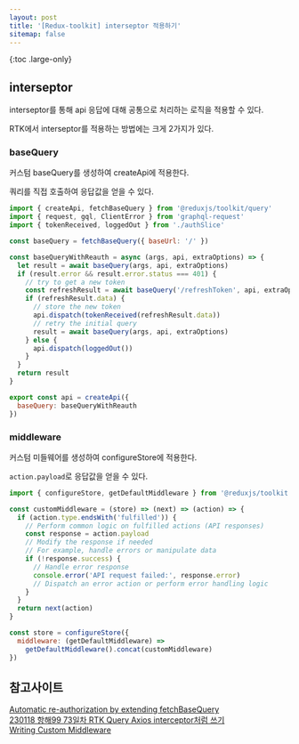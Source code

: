 ```yaml
---
layout: post
title: '[Redux-toolkit] interseptor 적용하기'
sitemap: false
---
```


{:toc .large-only}

## interseptor

interseptor를 통해 api 응답에 대해 공통으로 처리하는 로직을 적용할 수 있다.

RTK에서 interseptor를 적용하는 방법에는 크게 2가지가 있다.

### baseQuery

커스텀 baseQuery를 생성하여 createApi에 적용한다.

쿼리를 직접 호출하여 응답값을 얻을 수 있다.

```js
import { createApi, fetchBaseQuery } from '@reduxjs/toolkit/query'
import { request, gql, ClientError } from 'graphql-request'
import { tokenReceived, loggedOut } from './authSlice'

const baseQuery = fetchBaseQuery({ baseUrl: '/' })

const baseQueryWithReauth = async (args, api, extraOptions) => {
  let result = await baseQuery(args, api, extraOptions)
  if (result.error && result.error.status === 401) {
    // try to get a new token
    const refreshResult = await baseQuery('/refreshToken', api, extraOptions)
    if (refreshResult.data) {
      // store the new token
      api.dispatch(tokenReceived(refreshResult.data))
      // retry the initial query
      result = await baseQuery(args, api, extraOptions)
    } else {
      api.dispatch(loggedOut())
    }
  }
  return result
}

export const api = createApi({
  baseQuery: baseQueryWithReauth
})
```

### middleware

커스텀 미들웨어를 생성하여 configureStore에 적용한다.

`action.payload`로 응답값을 얻을 수 있다.

```js
import { configureStore, getDefaultMiddleware } from '@reduxjs/toolkit'

const customMiddleware = (store) => (next) => (action) => {
  if (action.type.endsWith('fulfilled')) {
    // Perform common logic on fulfilled actions (API responses)
    const response = action.payload
    // Modify the response if needed
    // For example, handle errors or manipulate data
    if (!response.success) {
      // Handle error response
      console.error('API request failed:', response.error)
      // Dispatch an error action or perform error handling logic
    }
  }
  return next(action)
}

const store = configureStore({
  middleware: (getDefaultMiddleware) =>
    getDefaultMiddleware().concat(customMiddleware)
})
```

## 참고사이트

[Automatic re-authorization by extending fetchBaseQuery](https://redux-toolkit.js.org/rtk-query/usage/customizing-queries#automatic-re-authorization-by-extending-fetchbasequery)</br>
[230118 항해99 73일차 RTK Query Axios interceptor처럼 쓰기](https://velog.io/@heayounchoi/230118-%ED%95%AD%ED%95%B499-73%EC%9D%BC%EC%B0%A8-RTK-Query-Axios-interceptor%EC%B2%98%EB%9F%BC-%EC%93%B0%EA%B8%B0)</br>
[Writing Custom Middleware](https://redux.js.org/usage/writing-custom-middleware)
